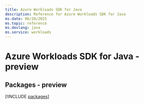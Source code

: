```yaml
---
title: Azure Workloads SDK for Java
description: Reference for Azure Workloads SDK for Java
ms.date: 06/20/2025
ms.topic: reference
ms.devlang: java
ms.service: workloads
---
```

# Azure Workloads SDK for Java - preview
## Packages - preview
[!INCLUDE [packages](workloads-index.md)]